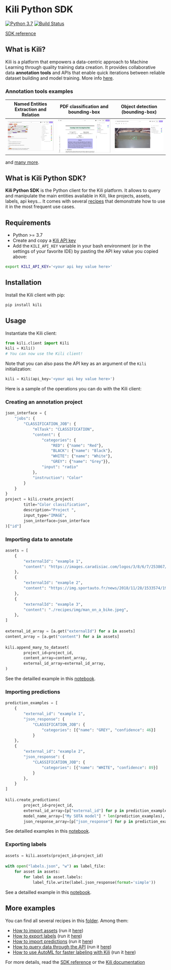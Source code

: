 # Kili Python SDK

[![Python 3.7](https://img.shields.io/badge/python-3.7-blue.svg)](https://www.python.org/downloads/release/python-370/)
[![Build Status](https://travis-ci.org/kili-technology/kili-python-sdk.svg?branch=master)](https://travis-ci.org/kili-technology/kili-python-sdk)

[SDK reference](https://python-sdk-docs.kili-technology.com/)

## What is Kili?

Kili is a platform that empowers a data-centric approach to Machine Learning through quality training data creation. It provides collaborative data **annotation tools** and APIs that enable quick iterations between reliable dataset building and model training. More info [here](https://kili-technology.com/product/label-annotate).

### Annotation tools examples

|   Named Entities Extraction and Relation    | PDF classification and bounding-box |   Object detection (bounding-box)   |
| :-----------------------------------------: | :---------------------------------: | :---------------------------------: |
| ![](./recipes/img/relations-extraction.png) | ![](./recipes/img/pdf_classif.png)  | ![](./recipes/img/bounding-box.jpg) |

and [many more](https://docs.kili-technology.com/docs/labeling-overview).

## What is Kili Python SDK?

**Kili Python SDK** is the Python client for the Kili platform. It allows to query and manipulate the main entities available in Kili, like projects, assets, labels, api keys...
It comes with several [recipes](recipes/) that demonstrate how to use it in the most frequent use cases.

## Requirements

- Python >= 3.7
- Create and copy a [Kili API key](recipes/api_key.md)
- Add the `KILI_API_KEY` variable in your bash environment (or in the settings of your favorite IDE) by pasting the API key value you copied above:

```bash
export KILI_API_KEY='<your api key value here>'
```

## Installation

Install the Kili client with pip:

```bash
pip install kili
```

## Usage

Instantiate the Kili client:

```python
from kili.client import Kili
kili = Kili()
# You can now use the Kili client!
```

Note that you can also pass the API key as an argument of the `Kili` initialization:

```python
kili = Kili(api_key='<your api key value here>')
```

Here is a sample of the operations you can do with the Kili client:

### Creating an annotation project

```python
json_interface = {
    "jobs": {
        "CLASSIFICATION_JOB": {
            "mlTask": "CLASSIFICATION",
            "content": {
                "categories": {
                    "RED": {"name": "Red"},
                    "BLACK": {"name": "Black"},
                    "WHITE": {"name": "White"},
                    "GREY": {"name": "Grey"}},
                "input": "radio"
            },
            "instruction": "Color"
        }
    }
}
project = kili.create_project(
        title="Color classification",
        description="Project ",
        input_type="IMAGE",
        json_interface=json_interface
)["id"]
```

### Importing data to annotate

```python
assets = [
    {
        "externalId": "example 1",
        "content": "https://images.caradisiac.com/logos/3/8/6/7/253867/S0-tesla-enregistre-d-importantes-pertes-au-premier-trimestre-175948.jpg",
    },
    {
        "externalId": "example 2",
        "content": "https://img.sportauto.fr/news/2018/11/28/1533574/1920%7C1280%7Cc096243e5460db3e5e70c773.jpg",
    },
    {
        "externalId": "example 3",
        "content": "./recipes/img/man_on_a_bike.jpeg",
    },
]

external_id_array = [a.get("externalId") for a in assets]
content_array = [a.get("content") for a in assets]

kili.append_many_to_dataset(
        project_id=project_id,
        content_array=content_array,
        external_id_array=external_id_array,
)
```

See the detailled example in this [notebook](recipes/import_assets.ipynb).

### Importing predictions

```python
prediction_examples = [
    {
        "external_id": "example 1",
        "json_response": {
            "CLASSIFICATION_JOB": {
                "categories": [{"name": "GREY", "confidence": 46}]
            }
    },
    {
        "external_id": "example 2",
        "json_response": {
            "CLASSIFICATION_JOB": {
                "categories": [{"name": "WHITE", "confidence": 89}]
            }
        },
    }
]

kili.create_predictions(
        project_id=project_id,
        external_id_array=[p["external_id"] for p in prediction_examples],
        model_name_array=["My SOTA model"] * len(prediction_examples),
        json_response_array=[p["json_response"] for p in prediction_examples])

```

See detailled examples in this [notebook](recipes/import_predictions.ipynb).

### Exporting labels

```python
assets = kili.assets(project_id=project_id)

with open("labels.json", "w") as label_file:
    for asset in assets:
        for label in asset.labels:
            label_file.write(label.json_response(format='simple'))
```

See a detailled example in this [notebook](recipes/export_labels.ipynb).

## More examples

You can find all several recipes in this [folder](/recipes/). Among them:

- [How to import assets](recipes/import_assets.ipynb) (run it [here](https://colab.research.google.com/github/kili-technology/kili-python-sdk/blob/master/recipes/import_assets.ipynb))
- [How to export labels](recipes/export_labels.ipynb) (run it [here](https://colab.research.google.com/github/kili-technology/kili-python-sdk/blob/master/recipes/export_labels.ipynb))
- [How to import predictions](recipes/import_predictions.ipynb) (run it [here](https://colab.research.google.com/github/kili-technology/kili-python-sdk/blob/master/recipes/import_predictions.ipynb))
- [How to query data through the API](recipes/query_methods.ipynb) (run it [here](https://colab.research.google.com/github/kili-technology/kili-python-sdk/blob/master/recipes/query_methods.ipynb))
- [How to use AutoML for faster labeling with Kili](recipes/automl_text_classification.ipynb) (run it [here](https://colab.research.google.com/github/kili-technology/kili-python-sdk/blob/master/recipes/automl_text_classification.ipynb))

For more details, read the [SDK reference](https://python-sdk-docs.kili-technology.com) or the [Kili documentation](https://docs.kili-technology.com/docs)
